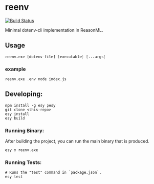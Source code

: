 # reenv

[![Build Status](https://strid.visualstudio.com/OSS/_apis/build/status/ulrikstrid.reenv?branchName=master)](https://strid.visualstudio.com/OSS/_build/latest?definitionId=23&branchName=master)

Minimal dotenv-cli implementation in ReasonML.

## Usage

`reenv.exe [dotenv-file] [executable] [...args]`

### example

`reenv.exe .env node index.js`

## Developing:

```
npm install -g esy pesy
git clone <this-repo>
esy install
esy build
```

### Running Binary:

After building the project, you can run the main binary that is produced.

```
esy x reenv.exe
```

### Running Tests:

```
# Runs the "test" command in `package.json`.
esy test
```
